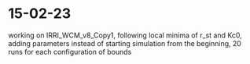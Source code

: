 # 15-02-23
working on IRRI_WCM_v8_Copy1, following local minima of r_st and Kc0, adding parameters instead of starting simulation from the beginning, 20 runs for each configuration of bounds